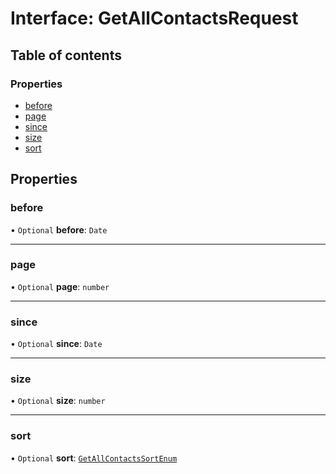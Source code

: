 # Interface: GetAllContactsRequest

## Table of contents

### Properties

- [before](GetAllContactsRequest.md#before)
- [page](GetAllContactsRequest.md#page)
- [since](GetAllContactsRequest.md#since)
- [size](GetAllContactsRequest.md#size)
- [sort](GetAllContactsRequest.md#sort)

## Properties

### before

• `Optional` **before**: `Date`

___

### page

• `Optional` **page**: `number`

___

### since

• `Optional` **since**: `Date`

___

### size

• `Optional` **size**: `number`

___

### sort

• `Optional` **sort**: [`GetAllContactsSortEnum`](../enums/GetAllContactsSortEnum.md)
